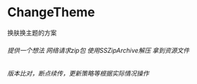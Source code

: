 # ChangeTheme
换肤换主题的方案


 ###### 提供一个想法 网络请求zip包 使用SSZipArchive解压 拿到资源文件
 
 ###### 版本比对，断点续传，更新策略等根据实际情况操作
